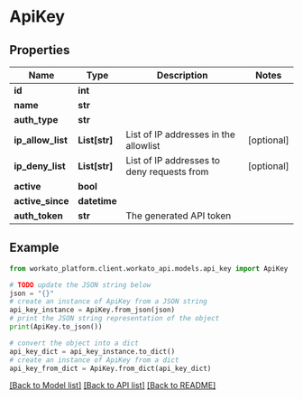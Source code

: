 # ApiKey


## Properties

Name | Type | Description | Notes
------------ | ------------- | ------------- | -------------
**id** | **int** |  | 
**name** | **str** |  | 
**auth_type** | **str** |  | 
**ip_allow_list** | **List[str]** | List of IP addresses in the allowlist | [optional] 
**ip_deny_list** | **List[str]** | List of IP addresses to deny requests from | [optional] 
**active** | **bool** |  | 
**active_since** | **datetime** |  | 
**auth_token** | **str** | The generated API token | 

## Example

```python
from workato_platform.client.workato_api.models.api_key import ApiKey

# TODO update the JSON string below
json = "{}"
# create an instance of ApiKey from a JSON string
api_key_instance = ApiKey.from_json(json)
# print the JSON string representation of the object
print(ApiKey.to_json())

# convert the object into a dict
api_key_dict = api_key_instance.to_dict()
# create an instance of ApiKey from a dict
api_key_from_dict = ApiKey.from_dict(api_key_dict)
```
[[Back to Model list]](../README.md#documentation-for-models) [[Back to API list]](../README.md#documentation-for-api-endpoints) [[Back to README]](../README.md)


